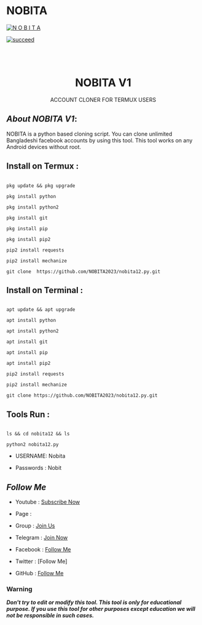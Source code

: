 # NOBITA

<p align="center">

<a href="https://github.com/NOBITA2023/nobita12.py.git"><img title="N O B I T A " src="https://github-readme-stats.vercel.app/api?username=NOBITA&show_icons=true&include_all_commits=true&theme=chartreuse-dark&cache_seconds=3200"></a>

</p>

<p align="center">

<a href="#"><img title="succeed" src="https://img.shields.io/badge/deobfuscating-succeed-green?colorB=%23017e40&style=for-the-badge"></a>

</p>

<br/><br/>

<h1 align="center">NOBITA V1</h1>

<p align="center">      ACCOUNT CLONER FOR TERMUX USERS</p>

## ***About NOBITA V1***:

NOBITA is a python based cloning script. You can clone unlimited Bangladeshi facebook accounts by using this tool. This tool works on any Android devices without root.

## Install on Termux :

```

pkg update && pkg upgrade

pkg install python

pkg install python2

pkg install git

pkg install pip

pkg install pip2

pip2 install requests

pip2 install mechanize

git clone  https://github.com/NOBITA2023/nobita12.py.git

```

## Install on Terminal :

```

apt update && apt upgrade

apt install python

apt install python2

apt install git

apt install pip

apt install pip2

pip2 install requests

pip2 install mechanize

git clone https://github.com/NOBITA2023/nobita12.py.git

```

## Tools Run :

```

ls && cd nobita12 && ls

python2 nobita12.py 

```

*   USERNAME: Nobita

*   Passwords : Nobit

## ***Follow Me***

* Youtube : [Subscribe Now](https://youtube.com/channel/UCfxn7eRMAT_luYk0_sld-aA)

* Page : 

* Group : [Join Us](https://facebook.com/groups/1175388446323389/)

* Telegram : [Join Now]()

* Facebook  : [Follow Me](https://www.facebook.com/nobeta.nobi.suke.33886305)

* Twitter : [Follow Me]

* GitHub : [Follow Me](https://github.com/NOBITA2023/NOBITA.Py.git)

### Warning

***Don't try to edit or modify this tool. This tool is only for educational purpose. If you use this tool for other purposes except education we will not be responsible in such cases.***
